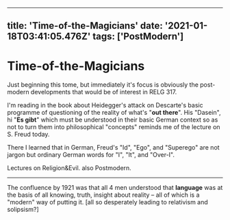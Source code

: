 
---
title: 'Time-of-the-Magicians'
date: '2021-01-18T03:41:05.476Z'
tags: ['PostModern']
---

<!-- Exported from TiddlyWiki at 19:18, 22nd October 2022 -->

# Time-of-the-Magicians

Just beginning this tome, but immediately it's focus is obviously the post-modern developments that would be of interest in RELG 317.

I'm reading in the book about Heidegger's attack on Descarte's basic programme of questioning of the reality of what's "**out there**". His "Dasein", hi "**Es gibt**" which must be understood in their basic German context so as not to turn them into philosophical "concepts" reminds me of the lecture on S. Freud today.

There I learned that in German, Freud's "Id", "Ego", and "Superego" are not jargon but ordinary German words for "I", "It", and "Over-I".

Lectures on Religion&Evil. also
Postmodern.

---

The confluence by 1921 was that all 4 men understood that **language** was at the basis of all knowing, truth, insight about reality – all of which is a "modern" way of putting it. [all so desperately leading to relativism and solipsism?]
